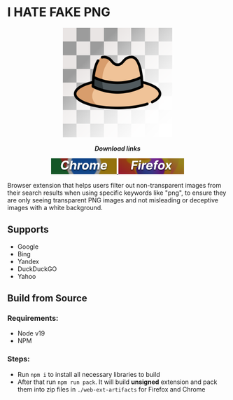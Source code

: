 # I HATE FAKE PNG
<p align="center">
  <img width="250" height="250" src="https://raw.githubusercontent.com/DareFox/IHATEFAKEPNG/main/png.png">
</p>
<p align="center"><b><i>Download links</i></b></p>
<p align="center">
  <a href="https://chrome.google.com/webstore/detail/bmlibfnhnjgaonppkdpiehnlpeeaidnp"><img  width="150" Src="https://raw.githubusercontent.com/DareFox/IHATEFAKEPNG/main/.github/Chrome.png"> </a> <a href="https://addons.mozilla.org/en-US/firefox/addon/i-hate-fake-png/"><img width="150" Src="https://raw.githubusercontent.com/DareFox/IHATEFAKEPNG/main/.github/Firefox.png"></a>
</p>

Browser extension that helps users filter out non-transparent images from their search results when using specific keywords like "png", to ensure they are only seeing transparent PNG images and not misleading or deceptive images with a white background.

## Supports
- Google
- Bing
- Yandex
- DuckDuckGO
- Yahoo

## Build from Source
### Requirements:
- Node v19
- NPM

### Steps:
- Run `npm i` to install all necessary libraries to build
- After that run `npm run pack`. It will build **unsigned** extension and pack them into zip files in `./web-ext-artifacts` for Firefox and Chrome

